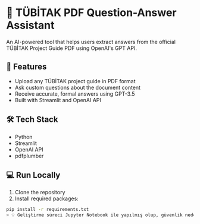 # 📄 TÜBİTAK PDF Question-Answer Assistant

An AI-powered tool that helps users extract answers from the official TÜBİTAK Project Guide PDF using OpenAI's GPT API.

## 🚀 Features

- Upload any TÜBİTAK project guide in PDF format
- Ask custom questions about the document content
- Receive accurate, formal answers using GPT-3.5
- Built with Streamlit and OpenAI API

## 🛠️ Tech Stack

- Python
- Streamlit
- OpenAI API
- pdfplumber

## 💻 Run Locally

1. Clone the repository
2. Install required packages:

```bash
pip install -r requirements.txt
> 💡 Geliştirme süreci Jupyter Notebook ile yapılmış olup, güvenlik nedeniyle notebook dosyası paylaşıma dahil edilmemiştir.
